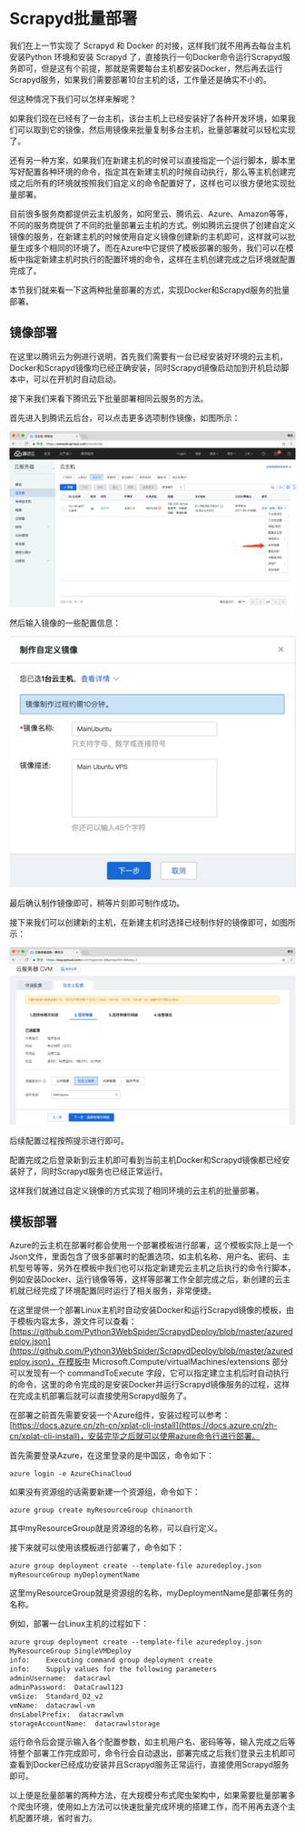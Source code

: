 # Scrapyd批量部署

我们在上一节实现了 Scrapyd 和 Docker 的对接，这样我们就不用再去每台主机安装Python 环境和安装 Scrapyd 了，直接执行一句Docker命令运行Scrapyd服务即可，但是这有个前提，那就是需要每台主机都安装Docker，然后再去运行Scrapyd服务，如果我们需要部署10台主机的话，工作量还是确实不小的。

但这种情况下我们可以怎样来解呢？

如果我们现在已经有了一台主机，该台主机上已经安装好了各种开发环境，如果我们可以取到它的镜像，然后用镜像来批量复制多台主机，批量部署就可以轻松实现了。

还有另一种方案，如果我们在新建主机的时候可以直接指定一个运行脚本，脚本里写好配置各种环境的命令，指定其在新建主机的时候自动执行，那么等主机创建完成之后所有的环境就按照我们自定义的命令配置好了，这样也可以很方便地实现批量部署。

目前很多服务商都提供云主机服务，如阿里云、腾讯云、Azure、Amazon等等，不同的服务商提供了不同的批量部署云主机的方式。例如腾讯云提供了创建自定义镜像的服务，在新建主机的时候使用自定义镜像创建新的主机即可，这样就可以批量生成多个相同的环境了。而在Azure中它提供了模板部署的服务，我们可以在模板中指定新建主机时执行的配置环境的命令，这样在主机创建完成之后环境就配置完成了。

本节我们就来看一下这两种批量部署的方式，实现Docker和Scrapyd服务的批量部署。

## 镜像部署

在这里以腾讯云为例进行说明，首先我们需要有一台已经安装好环境的云主机，Docker和Scrapyd镜像均已经正确安装，同时Scrapyd镜像启动加到开机启动脚本中，可以在开机时自动启动。

接下来我们来看下腾讯云下批量部署相同云服务的方法。

首先进入到腾讯云后台，可以点击更多选项制作镜像，如图所示：

![](./assets/2017-08-13-00-36-25.png)

然后输入镜像的一些配置信息：

![](./assets/2017-08-13-00-37-32.jpg)

最后确认制作镜像即可，稍等片刻即可制作成功。

接下来我们可以创建新的主机，在新建主机时选择已经制作好的镜像即可，如图所示：

![](./assets/2017-08-13-01-11-48.png)

后续配置过程按照提示进行即可。

配置完成之后登录新到云主机即可看到当前主机Docker和Scrapyd镜像都已经安装好了，同时Scrapyd服务也已经正常运行。

这样我们就通过自定义镜像的方式实现了相同环境的云主机的批量部署。

## 模板部署

Azure的云主机在部署时都会使用一个部署模板进行部署，这个模板实际上是一个Json文件，里面包含了很多部署时的配置选项，如主机名称、用户名、密码、主机型号等等，另外在模板中我们也可以指定新建完云主机之后执行的命令行脚本，例如安装Docker、运行镜像等等，这样等部署工作全部完成之后，新创建的云主机就已经完成了环境配置同时运行了相关服务，非常便捷。

在这里提供一个部署Linux主机时自动安装Docker和运行Scrapyd镜像的模板，由于模板内容太多，源文件可以查看：[https://github.com/Python3WebSpider/ScrapydDeploy/blob/master/azuredeploy.json](https://github.com/Python3WebSpider/ScrapydDeploy/blob/master/azuredeploy.json)，在模板中 Microsoft.Compute/virtualMachines/extensions 部分可以发现有一个 commandToExecute 字段，它可以指定建立主机后时自动执行的命令，这里的命令完成的是安装Docker并运行Scrapyd镜像服务的过程，这样在完成主机部署后就可以直接使用Scrapyd服务了。

在部署之前首先需要安装一个Azure组件，安装过程可以参考：[https://docs.azure.cn/zh-cn/xplat-cli-install](https://docs.azure.cn/zh-cn/xplat-cli-install)，安装完毕之后就可以使用azure命令行进行部署。

首先需要登录Azure，在这里登录的是中国区，命令如下：

```
azure login -e AzureChinaCloud
```

如果没有资源组的话需要新建一个资源组，命令如下：

```
azure group create myResourceGroup chinanorth
```

其中myResourceGroup就是资源组的名称，可以自行定义。

接下来就可以使用该模板进行部署了，命令如下：

```
azure group deployment create --template-file azuredeploy.json myResourceGroup myDeploymentName
```

这里myResourceGroup就是资源组的名称，myDeploymentName是部署任务的名称。

例如，部署一台Linux主机的过程如下：

```
azure group deployment create --template-file azuredeploy.json MyResourceGroup SingleVMDeploy
info:    Executing command group deployment create
info:    Supply values for the following parameters
adminUsername:  datacrawl
adminPassword:  DataCrawl123
vmSize:  Standard_D2_v2
vmName:  datacrawl-vm
dnsLabelPrefix:  datacrawlvm
storageAccountName:  datacrawlstorage
```

运行命令后会提示输入各个配置参数，如主机用户名、密码等等，输入完成之后等待整个部署工作完成即可，命令行会自动退出，部署完成之后我们登录云主机即可查看到Docker已经成功安装并且Scrapyd服务正常运行，直接使用Scrapyd服务即可。

以上便是批量部署的两种方法，在大规模分布式爬虫架构中，如果需要批量部署多个爬虫环境，使用如上方法可以快速批量完成环境的搭建工作，而不用再去逐个主机配置环境，省时省力。

